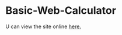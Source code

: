 # Basic-Web-Calculator
U can view the site online <a href="https://basicwebcalculator.w3spaces.com">here.</a>
